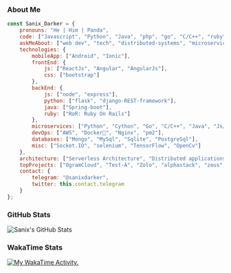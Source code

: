 ### About Me
```javascript
const Sanix_Darker = {
    pronouns: "He | Him | Panda",
    code: ["Javascript", "Python", "Java", "php", "go", "C/C++", "ruby"],
    askMeAbout: ["web dev", "tech", "distributed-systems", "microservices", "algorithms" "app dev", "backend"],
    technologies: {
        mobileApp: ["Android", "Ionic"],
        frontEnd: {
            js: ["ReactJs", "Angular", "AngularJs"],
            css: ["bootstrap"]
        },
        backEnd: {
            js: ["node", "express"],
            python: ["flask", "django-REST-framework"],
            java: ["Spring-boot"],
            ruby: ["RoR: Ruby On Rails"]
        },
        microservices: ["Python", "Cython", "Go", "C/C++", "Java", "Js/Ts"],
        devOps: ["AWS", "Docker🐳", "Nginx", "pm2"],
        databases: ["Mongo", "MySql", "Sqlite", "PostgreSql"],
        misc: ["Socket.IO", "selenium", "TensorFlow", "OpenCv"]
    },
    architecture: ["Serverless Architecture", "Distributed applications", "Single page applications"],
    topProjects: ["OgramCloud", "Test-A", "Zolo", "alphastack", "zeus", "kripta", "kraken", "eneo-bill", "LINO"],
    contact: {
        telegram: "@sanixdarker",
        twitter: this.contact.telegram
    }
};
```

### GitHub Stats
<p>
<img src="https://github-readme-stats.vercel.app/api?username=sanix-darker&show_icons=true&theme=dark" alt="Sanix's GitHub Stats">
</p>

### WakaTime Stats
<p>
    <a href="https://wakatime.com/@sanixdarker">
        <img src="https://github.com/sanix-darker/sanix-darker/blob/master/images/stat.svg" alt="My WakaTime Activity."/>
    </a>
</p>
